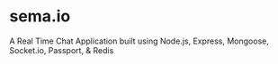 # sema.io
A Real Time Chat Application built using Node.js, Express, Mongoose, Socket.io, Passport, &amp; Redis
